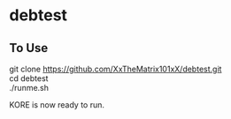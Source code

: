 # debtest
## To Use

git clone https://github.com/XxTheMatrix101xX/debtest.git  
cd debtest  
./runme.sh  

KORE is now ready to run.
